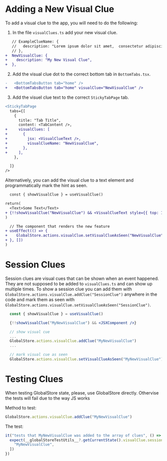 # Adding a New Visual Clue

To add a visual clue to the app, you will need to do the following:

1. In the file `visualClues.ts` add your new visual clue.

```diff
   // ExampleClueName: {
   //   description: "Lorem ipsum dolor sit amet,  consectetur adipiscing elit",
   // },
+  NewVisualClue: {
+    description: "My New Visual Clue",
+  },
```

2. Add the visual clue dot to the correct bottom tab in `BottomTabs.tsx`.

```diff
-   <BottomTabsButton tab="home" />
+   <BottomTabsButton tab="home" visualClue="NewVisualClue" />

```

3. Add the visuel clue text to the correct `StickyTabPage` tab.

```diff
<StickyTabPage
  tabs={[
    {
      title: "Tab Title",
      content: <TabContent />,
+     visualClues: [
+       {
+         jsx: <VisualClueText />,
+         visualClueName: "NewVisualClue",
+       },
+     ],
    },

  ]}
/>
```

Alternatively, you can add the visual clue to a text element and programmatically mark the hint as seen.

```diff
  const { showVisualClue } = useVisualClue()

return(
  <Text>Some Text</Text>
+ {!!showVisualClue("NewVisualClue") && <VisualClueText style={{ top: 14, right: -36 }} />}
)
```

```diff
  // The component that renders the new feature
+ useEffect(() => {
+    GlobalStore.actions.visualClue.setVisualClueAsSeen("NewVisualClue")
+ }, [])
)
```

# Session Clues

Session clues are visual cues that can be shown when an event happened. They are not supposed to be added to `visualClues.ts` and can show up multiple times. To show a session clue you can add them with `GlobalStore.actions.visualClue.addClue("SessionClue")` anywhere in the code and mark them as seen with `GlobalStore.actions.visualClue.setVisualClueAsSeen("SessionClue")`.

```jsx
  const { showVisualClue } = useVisualClue()

  {!!showVisualClue("MyNewVisualClue") && <JSXComponent />}

  // show visual cue
  ...
  GlobalStore.actions.visualClue.addClue("MyNewVisualClue")
  ...

  // mark visual cue as seen
  GlobalStore.actions.visualClue.setVisualClueAsSeen("MyNewVisualClue")

```

# Testing Clues

When testing GlobalStore state, please, use GlobalStore directly.
Othervise the tests will fail due to the way JS works

Method to test:

```jsx
GlobalStore.actions.visualClue.addClue("MyNewVisualClue")
```

The test:

```jsx
it("tests that MyNewVisualClue was added to the array of clues", () => {
  expect(__globalStoreTestUtils__?.getCurrentState().visualClue.sessionState.clues).toEqual([
    "MyNewVisualClue",
  ])
})
```
